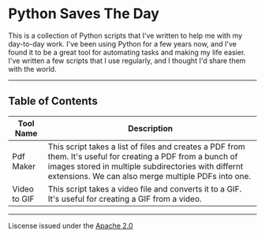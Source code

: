 # Python Saves The Day

This is a collection of Python scripts that I've written to help me with my day-to-day work. I've been using Python for a few years now, and I've found it to be a great tool for automating tasks and making my life easier. I've written a few scripts that I use regularly, and I thought I'd share them with the world.

---

## Table of Contents

| Tool Name    | Description                                                                                                                                                                                                                |
| ------------ | -------------------------------------------------------------------------------------------------------------------------------------------------------------------------------------------------------------------------- |
| Pdf Maker    | This script takes a list of files and creates a PDF from them. It's useful for creating a PDF from a bunch of images stored in multiple subdirectories with differnt extensions. We can also merge multiple PDFs into one. |
| Video to GIF | This script takes a video file and converts it to a GIF. It's useful for creating a GIF from a video.                                                                                                                      |

---

Liscense issued under the
[Apache 2.0](./LICENSE)
